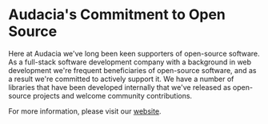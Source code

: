 # Audacia's Commitment to Open Source

Here at Audacia we've long been keen supporters of open-source software. As a full-stack software development company with a background in web development we're frequent beneficiaries of open-source software, and as a result we're committed to actively support it. We have a number of libraries that have been developed internally that we've released as open-source projects and welcome community contributions.

For more information, please visit our [website](https://www.audacia.co.uk).